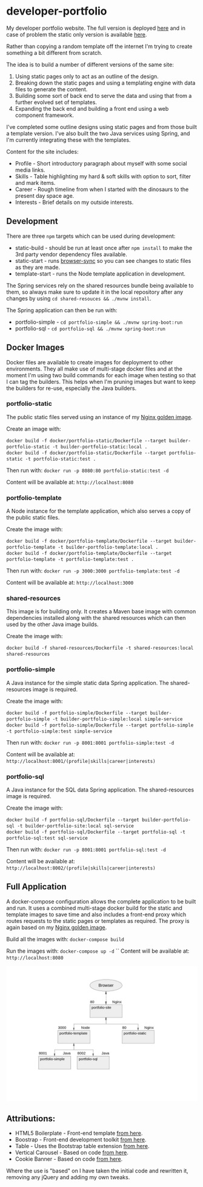 # developer-portfolio

My developer portfolio website. The full version is deployed [here](https://jurassic-john.site) and in case of problem the static
only version is available [here](https://ratjuggler.github.io/developer-portfolio/).

Rather than copying a random template off the internet I'm trying to create something a bit different from scratch.

The idea is to build a number of different versions of the same site:

1. Using static pages only to act as an outline of the design. 
2. Breaking down the static pages and using a templating engine with data files to generate the content.
3. Building some sort of back end to serve the data and using that from a further evolved set of templates.
4. Expanding the back end and building a front end using a web component framework.

I've completed some outline designs using static pages and from those built a template version. I've also built the two Java 
services using Spring, and I'm currently integrating these with the templates. 

Content for the site includes:

- Profile - Short introductory paragraph about myself with some social media links.
- Skills - Table highlighting my hard & soft skills with option to sort, filter and mark items.
- Career - Rough timeline from when I started with the dinosaurs to the present day space age.
- Interests - Brief details on my outside interests. 

## Development

There are three `npm` targets which can be used during development:

- static-build - should be run at least once after `npm install` to make the 3rd party vendor dependency files available.
- static-start - runs [browser-sync](https://browsersync.io/) so you can see changes to static files as they are made.
- template-start - runs the Node template application in development.

The Spring services rely on the shared resources bundle being available to them, so always make sure to update it in the local 
repository after any changes by using `cd shared-resouces && ./mvnw install`.

The Spring application can then be run with:

- portfolio-simple - `cd portfolio-simple && ./mvnw spring-boot:run`
- portfolio-sql - `cd portfolio-sql && ./mvnw spring-boot:run`

## Docker Images

Docker files are available to create images for deployment to other environments. They all make use of multi-stage docker files and 
at the moment I'm using two build commands for each image when testing so that I can tag the builders. This helps when I'm pruning 
images but want to keep the builders for re-use, especially the Java builders.

### portfolio-static

The public static files served using an instance of my [Nginx golden image](https://github.com/RatJuggler/my-production-docker-build). 

Create an image with:

    docker build -f docker/portfolio-static/Dockerfile --target builder-portfolio-static -t builder-portfolio-static:local .
    docker build -f docker/portfolio-static/Dockerfile --target portfolio-static -t portfolio-static:test .

Then run with: `docker run -p 8080:80 portfolio-static:test -d`

Content will be available at: `http://localhost:8080`

### portfolio-template

A Node instance for the template application, which also serves a copy of the public static files.
  
Create the image with:

    docker build -f docker/portfolio-template/Dockerfile --target builder-portfolio-template -t builder-portfolio-template:local .
    docker build -f docker/portfolio-template/Dockerfile --target portfolio-template -t portfolio-template:test .

Then run with: `docker run -p 3000:3000 portfolio-template:test -d`

Content will be available at: `http://localhost:3000`

### shared-resources

This image is for building only. It creates a Maven base image with common dependencies installed along with the shared resources
which can then used by the other Java image builds.

Create the image with:

    docker build -f shared-resources/Dockerfile -t shared-resources:local shared-resources

### portfolio-simple

A Java instance for the simple static data Spring application. The shared-resources image is required. 

Create the image with:
  
    docker build -f portfolio-simple/Dockerfile --target builder-portfolio-simple -t builder-portfolio-simple:local simple-service
    docker build -f portfolio-simple/Dockerfile --target portfolio-simple -t portfolio-simple:test simple-service

Then run with: `docker run -p 8001:8001 portfolio-simple:test -d`

Content will be available at: `http://localhost:8001/(profile|skills|career|interests)`

### portfolio-sql

A Java instance for the SQL data Spring application. The shared-resources image is required.

Create the image with:
  
    docker build -f portfolio-sql/Dockerfile --target builder-portfolio-sql -t builder-portfolio-site:local sql-service
    docker build -f portfolio-sql/Dockerfile --target portfolio-sql -t portfolio-sql:test sql-service

Then run with: `docker run -p 8001:8001 portfolio-sql:test -d`

Content will be available at: `http://localhost:8002/(profile|skills|career|interests)`

## Full Application

A docker-compose configuration allows the complete application to be built and run. It uses a combined multi-stage docker build for
the static and template images to save time and also includes a front-end proxy which routes requests to the static pages or 
templates as required. The proxy is again based on my [Nginx golden image](https://github.com/RatJuggler/my-production-docker-build).

  Build all the images with: `docker-compose build`

  Run the images with: `docker-compose up -d`
``
  Content will be available at: `http://localhost:8080`

![Image of Deployment](https://github.com/RatJuggler/developer-portfolio/blob/main/deployed-result.jpg)

## Attributions:

- HTML5 Boilerplate - Front-end template [from here](https://html5boilerplate.com/).
- Boostrap - Front-end development toolkit [from here](https://getbootstrap.com/).
- Table - Uses the Bootstrap table extension [from here](https://bootstrap-table.com/).
- Vertical Carousel - Based on code [from here](https://www.codeply.com/p/JxZ8htyOFN).
- Cookie Banner - Based on code [from here](https://github.com/kolappannathan/bootstrap-cookie-banner).

Where the use is "based" on I have taken the initial code and rewritten it, removing any jQuery and adding my own tweaks.
